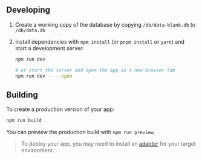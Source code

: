 ## Developing

1. Create a working copy of the database by copying `/db/data-blank.db` to `/db/data.db`
2. Install dependencies with `npm install` (or `pnpm install` or `yarn`) and start a development server:

    ```bash
    npm run dev

    # or start the server and open the app in a new browser tab
    npm run dev -- --open
    ```

## Building

To create a production version of your app:

```bash
npm run build
```

You can preview the production build with `npm run preview`.

> To deploy your app, you may need to install an [adapter](https://kit.svelte.dev/docs/adapters) for your target environment.
